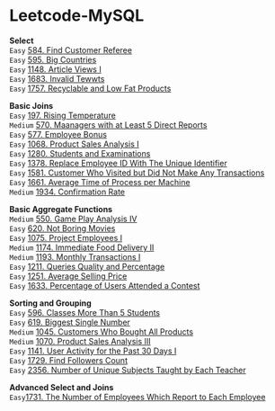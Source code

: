 # Leetcode-MySQL
**Select**  
`Easy` [584. Find Customer Referee](https://github.com/Adalyne/Leetcode-MySQL/blob/ba7a862fe6bbb24f496ca43c4fccead6652d012a/Select/584.%20Find%20Customer%20Referee.md)  
`Easy` [595. Big Countries](https://github.com/Adalyne/Leetcode-MySQL/blob/1cb30f216f932d79a876b1d95eaac2de8731457e/Select/595.%20Big%20Countries.md)  
`Easy` [1148. Article Views I](https://github.com/Adalyne/Leetcode-MySQL/blob/f912859a56ba11b8e31a9b53a18a2fe3bb6fd8e9/Select/1148.%20Article%20Views%20I.md)  
`Easy` [1683. Invalid Tewwts](https://github.com/Adalyne/Leetcode-MySQL/blob/f2c7bc1a5a29d9f146c4fecb27233bfa9a4522d1/Select/1683.%20Invalid%20Tweets.md)  
`Easy` [1757. Recyclable and Low Fat Products](https://github.com/Adalyne/Leetcode-MySQL/blob/31a9b1cafc294e21cfb9b9d4d8dea6b85ce33348/Select/1757.%20Recyclable%20and%20Low%20Fat%20Products.md)  

**Basic Joins**  
`Easy` [197. Rising Temperature](https://github.com/Adalyne/Leetcode-MySQL/blob/b1857e08fbea5b95c3ea385677c4094240099d6b/Basic%20Joins/197.%20Rising%20Temperature.md)  
`Medium` [570. Maanagers with at Least 5 Direct Reports](https://github.com/Adalyne/Leetcode-MySQL/blob/6a3a01fb2979d2ea7049791507197a2a0b5a506d/Basic%20Joins/570.%20Managers%20with%20at%20Least%205%20Direct%20Reports.md)  
`Easy` [577. Employee Bonus](https://github.com/Adalyne/Leetcode-MySQL/blob/280cae53c41dde7fa7dae4fcde01f210967ae30e/Basic%20Joins/577.%20Employee%20Bonus.md)  
`Easy` [1068. Product Sales Analysis I](https://github.com/Adalyne/Leetcode-MySQL/blob/151acea491411ed2edbe30c5e56a8e9fcc64e835/Basic%20Joins/1068.%20Product%20Sales%20Analysis%20I.md)  
`Easy` [1280. Students and Examinations](https://github.com/Adalyne/Leetcode-MySQL/blob/691e1fd95845fac81730dfe190a46846b95f2f0f/Basic%20Joins/1280.%20Students%20and%20Examinations.md)  
`Easy` [1378. Replace Employee ID With The Unique Identifier](https://github.com/Adalyne/Leetcode-MySQL/blob/007c69c7561c49f104c4a3c3045fd9c8e98e8d5a/Basic%20Joins/1378.%20Replace%20Employee%20ID%20With%20The%20Unique%20Identifier.md)  
`Easy` [1581. Customer Who Visited but Did Not Make Any Transactions](https://github.com/Adalyne/Leetcode-MySQL/blob/3d145055b38b05427fe555e4f3347bec824605fa/Basic%20Joins/1581.%20Customer%20Who%20Visited%20but%20Did%20Not%20Make%20Any%20Transactions.md)  
`Easy` [1661. Average Time of Process per Machine](https://github.com/Adalyne/Leetcode-MySQL/blob/09d9faa7ed4078f79df2d8ad3785aa848afb4015/Basic%20Joins/1661.%20Average%20Time%20of%20Process%20per%20Machine.md)  
`Medium` [1934. Confirmation Rate](https://github.com/Adalyne/Leetcode-MySQL/blob/adcb132540cf736adb5c3fadb27e47e4d4bb1256/Basic%20Joins/1934.%20Confirmation%20Rate.md)  

**Basic Aggregate Functions**  
`Medium` [550. Game Play Analysis IV](https://github.com/Adalyne/Leetcode-MySQL/blob/4c62b6baa3058b80937df5b28fba14f7ce4e1a14/Basic%20Aggregate%20Functions/550.%20Game%20Play%20Analysis%20IV.md)  
`Easy` [620. Not Boring Movies](https://github.com/Adalyne/Leetcode-MySQL/blob/096eae200e4d438dfec8172daad8c427deaa1d5e/Basic%20Aggregate%20Functions/620.%20Not%20Boring%20Movies.md)  
`Easy` [1075. Project Employees I](https://github.com/Adalyne/Leetcode-MySQL/blob/cc53048a66f9210d68f829ad726d51e8e2f852ab/Basic%20Aggregate%20Functions/1075.%20Project%20Employees%20I.md)  
`Medium` [1174. Immediate Food Delivery II](https://github.com/Adalyne/Leetcode-MySQL/blob/ea08a16a95a703ac61f4ecae63310f1f79f1fde1/Basic%20Aggregate%20Functions/1174.%20Immediate%20Food%20Delivery%20II.md)  
`Medium` [1193. Monthly Transactions I](https://github.com/Adalyne/Leetcode-MySQL/blob/01d7c40ccd4859d782b4a6690e1da1240c68ab21/Basic%20Aggregate%20Functions/1193.%20Monthly%20Transactions%20I.md)  
`Easy` [1211. Queries Quality and Percentage](https://github.com/Adalyne/Leetcode-MySQL/blob/971f8de49e6bd9003bb0c2e8285c5c1371f315b1/Basic%20Aggregate%20Functions/1211.%20Queries%20Quality%20and%20Percentage.md)  
`Easy` [1251. Average Selling Price](https://github.com/Adalyne/Leetcode-MySQL/blob/4821984593646a4a6f54688c5e89329748cadc45/Basic%20Aggregate%20Functions/1251.%20Average%20Selling%20Price.md)  
`Easy` [1633. Percentage of Users Attended a Contest](https://github.com/Adalyne/Leetcode-MySQL/blob/66e60826c3e5e2bb2e641263bbe34725f68abc3c/Basic%20Aggregate%20Functions/1633.%20Percentage%20of%20Users%20Attended%20a%20Contest.md)  

**Sorting and Grouping**  
`Easy` [596. Classes More Than 5 Students](https://github.com/Adalyne/Leetcode-MySQL/blob/3b52e355c190e72e23e70bdee38418a81cc20b62/Sorting%20and%20Grouping/596.%20Classes%20More%20Than%205%20Students.md)  
`Easy` [619. Biggest Single Number](https://github.com/Adalyne/Leetcode-MySQL/blob/d1bc31d7f92825e508ae2245fc2014ff9ae0518e/Sorting%20and%20Grouping/619.%20Biggest%20Single%20Number.md)  
`Medium` [1045. Customers Who Bought All Products](https://github.com/Adalyne/Leetcode-MySQL/blob/66d0e42437a0cdde2407c932b61d5e6545ba8ce2/Sorting%20and%20Grouping/1045.%20Customers%20Who%20Bought%20All%20Products.md)  
`Medium` [1070. Product Sales Analysis III](https://github.com/Adalyne/Leetcode-MySQL/blob/e652cc2da759d527f0496afad0ba111317b6a6f4/Sorting%20and%20Grouping/1070.%20Product%20Sales%20Analysis%20III.md)  
`Easy` [1141. User Activity for the Past 30 Days I](https://github.com/Adalyne/Leetcode-MySQL/blob/294146fc6c3e8985fbe3bd9157a2e83e162885c6/Sorting%20and%20Grouping/1141.%20User%20Activity%20for%20the%20Past%2030%20Days%20I.md)  
`Easy` [1729. Find Followers Count](https://github.com/Adalyne/Leetcode-MySQL/blob/ea97575b6713a079d5256d7fa2b8a813c4cfbc81/Sorting%20and%20Grouping/1729.%20Find%20Followers%20Count.md)  
`Easy` [2356. Number of Unique Subjects Taught by Each Teacher](https://github.com/Adalyne/Leetcode-MySQL/blob/f55a409595c7a359e4002cdd17fa4ad5e33fece0/Sorting%20and%20Grouping/2356.%20Number%20of%20Unique%20Subjects%20Taught%20by%20Each%20Teacher.md)  

**Advanced Select and Joins**  
`Easy`[1731. The Number of Employees Which Report to Each Employee](https://github.com/Adalyne/Leetcode-MySQL/blob/ca553ee465f7197af33a32ef6e0835cd1b51dcf4/Advanced%20Select%20and%20Joins/1731.%20The%20Number%20of%20Employees%20Which%20Report%20to%20Each%20Employee.md)  
